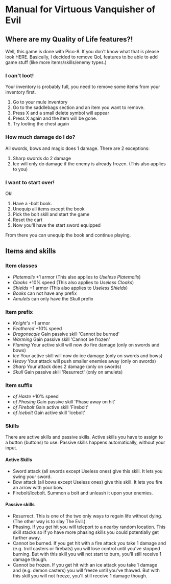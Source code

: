 # Manual for Virtuous Vanquisher of Evil

## Where are my Quality of Life features?!

Well, this game is done with Pico-8. If you don't know what that is please look HERE. Basically, I decided to remove QoL features to be able to add game stuff (like more items/skills/enemy types.)

### I can't loot!

Your inventory is probably full, you need to remove some items from your inventory first.

1. Go to your mule inventory
2. Go to the saddlebags section and an item you want to remove.
3. Press X and a small delete symbol will appear
4. Press X again and the item will be gone.
5. Try looting the chest again

### How much damage do I do?

All swords, bows and magic does 1 damage. There are 2 exceptions:

1. Sharp swords do 2 damage
2. Ice will only do damage if the enemy is already frozen. (This also applies to you)

### I want to start over!

Ok!

1. Have a -bolt book.
2. Unequip all items except the book
3. Pick the bolt skill and start the game
4. Reset the cart
5. Now you'll have the start sword equipped

From there you can unequip the book and continue playing.

## Items and skills

### Item classes

- _Platemails_ +1 armor (This also applies to _Useless Platemails_)
- _Cloaks_ +10% speed (This also applies to _Useless Cloaks_)
- _Shields_ +1 armor (This also applies to _Useless Shields_)
- _Books_ can not have any prefix
- _Amulets_ can only have the _Skull_ prefix

### Item prefix

- _Knight's_ +1 armor
- _Feathered_ +10% speed
- _Dragonscale_ Gain passive skill 'Cannot be burned'
- _Warming_ Gain passive skill 'Cannot be frozen'
- _Flaming_ Your active skill will now do fire damage (only on swords and bows)
- _Ice_ Your active skill will now do ice damage (only on swords and bows)
- _Heavy_ Your attack will push smaller enemies away (only on swords)
- _Sharp_ Your attack does 2 damage (only on swords)
- _Skull_ Gain passive skill 'Resurrect' (only on amulets)

### Item suffix

- _of Haste_ +10% speed
- _of Phasing_ Gain passive skill 'Phase away on hit'
- _of Firebolt_ Gain active skill 'Firebolt'
- _of Icebolt_ Gain active skill 'Icebolt'

### Skills

There are active skills and passive skills. Active skills you have to assign to a button (buttons) to use. Passive skills happens automatically, without your input.

#### Active Skills

- Sword attack (all swords except Useless ones) give this skill. It lets you swing your sword.
- Bow attack (all bows except Useless ones) give this skill. It lets you fire an arrow with your bow.
- Firebolt/Icebolt. Summon a bolt and unleash it upon your enemies.

#### Passive skills

- Resurrect. This is one of the two only ways to regain life without dying. (The other way is to slay The Evil.)
- Phasing. If you get hit you will teleport to a nearby random location. This skill stacks so if yo have more phasing skills you could potentially get further away.
- Cannot be burned. If you get hit with a fire attack you take 1 damage and (e.g. troll casters or firebats) you will lose control until you've stopped burning. But with this skill you will not start to burn, you'll still receive 1 damage though.
- Cannot be frozen. If you get hit with an ice attack you take 1 damage and (e.g. demon casters) you will freeze until you've thawed. But with this skill you will not freeze, you'll still receive 1 damage though.

